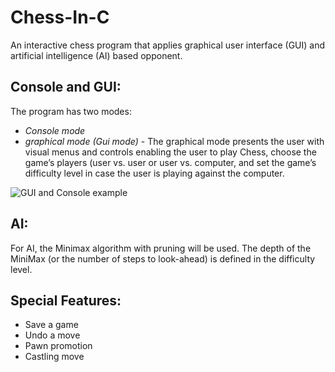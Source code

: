 # Chess-In-C
An interactive chess program that applies graphical user interface (GUI) and artificial intelligence (AI) based opponent.

## Console and GUI:
The program has two modes:
- *Console mode* 
- *graphical mode (Gui mode)* - The graphical mode presents the user with visual menus and controls enabling the user to play Chess, choose the game’s players (user vs. user or user vs. computer, and set the game’s difficulty level in case the user is playing against the computer.

![GUI and Console example](https://github.com/omeredel/Chess-In-C/blob/master/GUI%20and%20Console%20Screenshot.JPG)


## AI:
For AI, the Minimax algorithm with pruning will be used. The depth of the MiniMax (or the number of steps to look-ahead) is defined in the difficulty level.


## Special Features:
- Save a game
- Undo a move
- Pawn promotion
- Castling move
